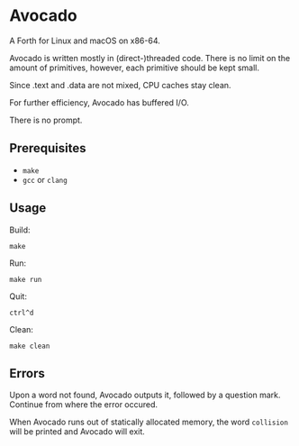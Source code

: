 # Avocado

A Forth for Linux and macOS on x86-64.

Avocado is written mostly in (direct-)threaded code. There is no limit on the amount of primitives, however, each primitive should be kept small.

Since .text and .data are not mixed, CPU caches stay clean.

For further efficiency, Avocado has buffered I/O.

There is no prompt.

## Prerequisites

* `make`
* `gcc` or `clang`

## Usage

Build:

	make

Run:

	make run

Quit:

	ctrl^d

Clean:

	make clean

## Errors

Upon a word not found, Avocado outputs it, followed by a question mark. Continue from where the error occured.

When Avocado runs out of statically allocated memory, the word `collision` will be printed and Avocado will exit.
